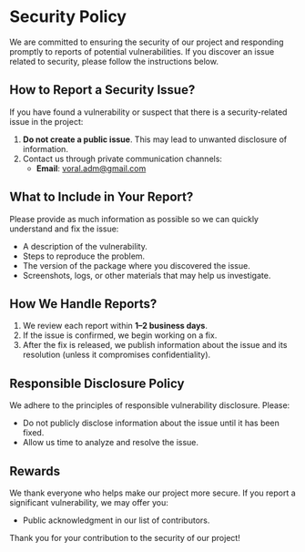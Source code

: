 # Security Policy

We are committed to ensuring the security of our project and responding promptly to reports of potential
vulnerabilities. If you discover an issue related to security, please follow the instructions below.

## How to Report a Security Issue?

If you have found a vulnerability or suspect that there is a security-related issue in the project:

1. **Do not create a public issue**. This may lead to unwanted disclosure of information.
2. Contact us through private communication channels:
    - **Email**: voral.adm@gmail.com

## What to Include in Your Report?

Please provide as much information as possible so we can quickly understand and fix the issue:

- A description of the vulnerability.
- Steps to reproduce the problem.
- The version of the package where you discovered the issue.
- Screenshots, logs, or other materials that may help us investigate.

## How We Handle Reports?

1. We review each report within **1–2 business days**.
2. If the issue is confirmed, we begin working on a fix.
3. After the fix is released, we publish information about the issue and its resolution (unless it compromises
   confidentiality).

## Responsible Disclosure Policy

We adhere to the principles of responsible vulnerability disclosure. Please:

- Do not publicly disclose information about the issue until it has been fixed.
- Allow us time to analyze and resolve the issue.

## Rewards

We thank everyone who helps make our project more secure. If you report a significant vulnerability, we may offer you:

- Public acknowledgment in our list of contributors.

Thank you for your contribution to the security of our project!